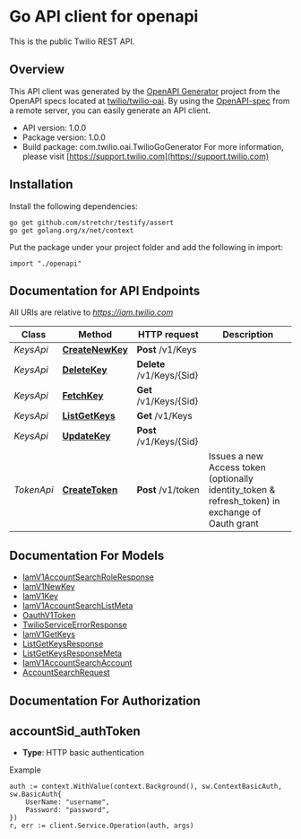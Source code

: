 # Go API client for openapi

This is the public Twilio REST API.

## Overview
This API client was generated by the [OpenAPI Generator](https://openapi-generator.tech) project from the OpenAPI specs located at [twilio/twilio-oai](https://github.com/twilio/twilio-oai/tree/main/spec).  By using the [OpenAPI-spec](https://www.openapis.org/) from a remote server, you can easily generate an API client.

- API version: 1.0.0
- Package version: 1.0.0
- Build package: com.twilio.oai.TwilioGoGenerator
For more information, please visit [https://support.twilio.com](https://support.twilio.com)

## Installation

Install the following dependencies:

```shell
go get github.com/stretchr/testify/assert
go get golang.org/x/net/context
```

Put the package under your project folder and add the following in import:

```golang
import "./openapi"
```

## Documentation for API Endpoints

All URIs are relative to *https://iam.twilio.com*

Class | Method | HTTP request | Description
------------ | ------------- | ------------- | -------------
*KeysApi* | [**CreateNewKey**](docs/KeysApi.md#createnewkey) | **Post** /v1/Keys | 
*KeysApi* | [**DeleteKey**](docs/KeysApi.md#deletekey) | **Delete** /v1/Keys/{Sid} | 
*KeysApi* | [**FetchKey**](docs/KeysApi.md#fetchkey) | **Get** /v1/Keys/{Sid} | 
*KeysApi* | [**ListGetKeys**](docs/KeysApi.md#listgetkeys) | **Get** /v1/Keys | 
*KeysApi* | [**UpdateKey**](docs/KeysApi.md#updatekey) | **Post** /v1/Keys/{Sid} | 
*TokenApi* | [**CreateToken**](docs/TokenApi.md#createtoken) | **Post** /v1/token | Issues a new Access token (optionally identity_token &amp; refresh_token) in exchange of Oauth grant


## Documentation For Models

 - [IamV1AccountSearchRoleResponse](docs/IamV1AccountSearchRoleResponse.md)
 - [IamV1NewKey](docs/IamV1NewKey.md)
 - [IamV1Key](docs/IamV1Key.md)
 - [IamV1AccountSearchListMeta](docs/IamV1AccountSearchListMeta.md)
 - [OauthV1Token](docs/OauthV1Token.md)
 - [TwilioServiceErrorResponse](docs/TwilioServiceErrorResponse.md)
 - [IamV1GetKeys](docs/IamV1GetKeys.md)
 - [ListGetKeysResponse](docs/ListGetKeysResponse.md)
 - [ListGetKeysResponseMeta](docs/ListGetKeysResponseMeta.md)
 - [IamV1AccountSearchAccount](docs/IamV1AccountSearchAccount.md)
 - [AccountSearchRequest](docs/AccountSearchRequest.md)


## Documentation For Authorization



## accountSid_authToken

- **Type**: HTTP basic authentication

Example

```golang
auth := context.WithValue(context.Background(), sw.ContextBasicAuth, sw.BasicAuth{
    UserName: "username",
    Password: "password",
})
r, err := client.Service.Operation(auth, args)
```

